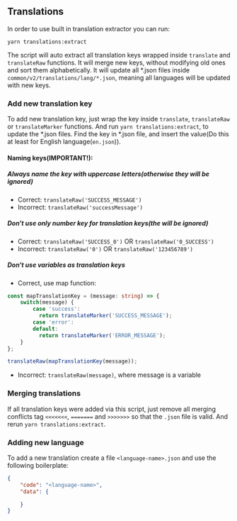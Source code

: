 ## Translations

In order to use built in translation extractor you can run:
```
yarn translations:extract
```

The script will auto extract all translation keys wrapped inside `translate` and `translateRaw` functions.
It will merge new keys, without modifying old ones and sort them alphabetically.
It will update all *.json files inside `common/v2/translations/lang/*.json`, meaning all languages will be updated with new keys.

### Add new translation key
To add new translation key, just wrap the key inside `translate`, `translateRaw` or `translateMarker` functions.
And run `yarn translations:extract`, to update the *.json files. Find the key in *.json file,
and insert the value(Do this at least for English language(`en.json`)).

#### Naming keys(IMPORTANT!):
##### Always name the key with uppercase letters(otherwise they will be ignored)
- Correct: `translateRaw('SUCCESS_MESSAGE')`
- Incorrect: `translateRaw('successMessage')`
##### Don't use only number key for translation keys(the will be ignored)
- Correct: `translateRaw('SUCCESS_0')` OR `translateRaw('0_SUCCESS')`
- Incorrect: `translateRaw('0')` OR `translateRaw('123456789')`
##### Don't use variables as translation keys
- Correct, use map function:
```typescript
const mapTranslationKey = (message: string) => {
    switch(message) {
        case 'success':
          return translateMarker('SUCCESS_MESSAGE');
        case 'error':
        default:
          return translateMarker('ERROR_MESSAGE');
    }
};

translateRaw(mapTranslationKey(message));
```
- Incorrect: `translateRaw(message)`, where message is a variable

### Merging translations
If all translation keys were added via this script, just remove all merging conflicts tag `<<<<<<<`,
`=======` and `>>>>>>>` so that the `.json` file is valid. And rerun `yarn translations:extract`.

### Adding new language

To add a new translation create a file `<language-name>.json` and use the following boilerplate:
```json
{
	"code": "<language-name>",
	"data": {

	}
}
```
